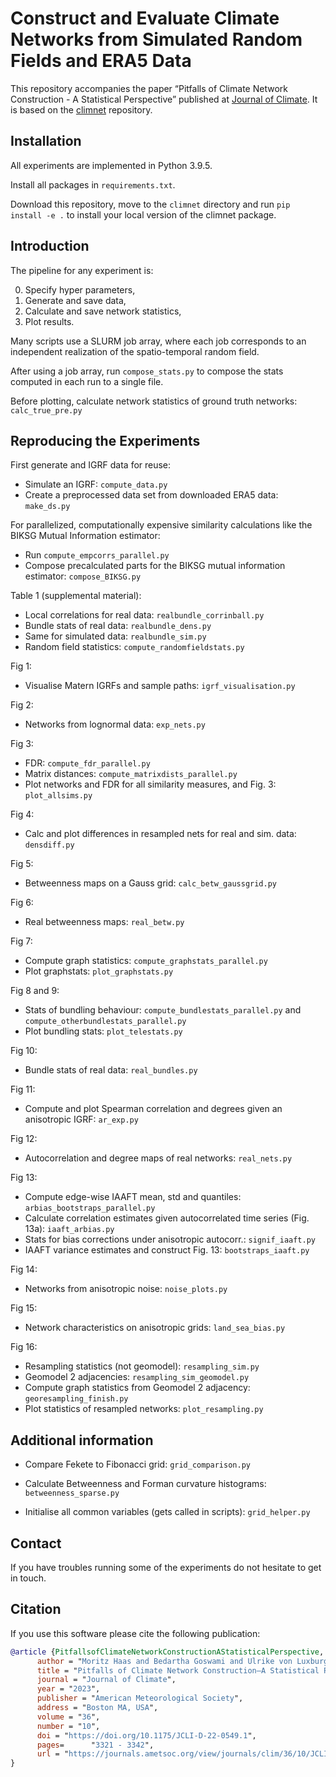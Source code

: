 # Construct and Evaluate Climate Networks from Simulated Random Fields and ERA5 Data

This repository accompanies the paper “Pitfalls of Climate Network Construction - A Statistical Perspective” published at [Journal of Climate](https://journals.ametsoc.org/view/journals/clim/36/10/JCLI-D-22-0549.1.xml?tab_body=pdf). It is based on the [climnet](https://github.com/mlcs/climnet) repository.

## Installation

All experiments are implemented in Python 3.9.5.

Install all packages in `requirements.txt`.

Download this repository, move to the `climnet` directory and run `pip install -e .` to install your local version of the climnet package.


## Introduction

The pipeline for any experiment is:

0)   Specify hyper parameters,
1)   Generate and save data,
2)   Calculate and save network statistics,
3)   Plot results.

Many scripts use a SLURM job array, where each job corresponds to an independent realization of the spatio-temporal random field.

After using a job array, run `compose_stats.py` to compose the stats computed in each run to a single file.

Before plotting, calculate network statistics of ground truth networks: `calc_true_pre.py`


## Reproducing the Experiments

First generate and IGRF data for reuse:
- Simulate an IGRF: `compute_data.py`
- Create a preprocessed data set from downloaded ERA5 data: `make_ds.py`

For parallelized, computationally expensive similarity calculations like the BIKSG Mutual Information estimator:
- Run `compute_empcorrs_parallel.py`
- Compose precalculated parts for the BIKSG mutual information estimator: `compose_BIKSG.py`

Table 1 (supplemental material):
- Local correlations for real data: `realbundle_corrinball.py`
- Bundle stats of real data: `realbundle_dens.py`
- Same for simulated data: `realbundle_sim.py`
- Random field statistics: `compute_randomfieldstats.py`

Fig 1:
- Visualise Matern IGRFs and sample paths: `igrf_visualisation.py`

Fig 2:
- Networks from lognormal data: `exp_nets.py`

Fig 3:
- FDR: `compute_fdr_parallel.py`
- Matrix distances: `compute_matrixdists_parallel.py`
- Plot networks and FDR for all similarity measures, and Fig. 3: `plot_allsims.py`

Fig 4:
- Calc and plot differences in resampled nets for real and sim. data: `densdiff.py`

Fig 5:
- Betweenness maps on a Gauss grid: `calc_betw_gaussgrid.py`

Fig 6:
- Real betweenness maps: `real_betw.py`

Fig 7:
- Compute graph statistics: `compute_graphstats_parallel.py`
- Plot graphstats: `plot_graphstats.py`

Fig 8 and 9:
- Stats of bundling behaviour: `compute_bundlestats_parallel.py` and `compute_otherbundlestats_parallel.py`
- Plot bundling stats: `plot_telestats.py`

Fig 10:
- Bundle stats of real data: `real_bundles.py`

Fig 11: 
- Compute and plot Spearman correlation and degrees given an anisotropic IGRF: `ar_exp.py`

Fig 12:
- Autocorrelation and degree maps of real networks: `real_nets.py`

Fig 13:
- Compute edge-wise IAAFT mean, std and quantiles: `arbias_bootstraps_parallel.py`
- Calculate correlation estimates given autocorrelated time series (Fig. 13a): `iaaft_arbias.py`
- Stats for bias corrections under anisotropic autocorr.: `signif_iaaft.py`
- IAAFT variance estimates and construct Fig. 13: `bootstraps_iaaft.py`

Fig 14:
- Networks from anisotropic noise: `noise_plots.py`



Fig 15:
- Network characteristics on anisotropic grids: `land_sea_bias.py`

Fig 16:
- Resampling statistics (not geomodel): `resampling_sim.py`
- Geomodel 2 adjacencies: `resampling_sim_geomodel.py`
- Compute graph statistics from Geomodel 2 adjacency: `georesampling_finish.py`
- Plot statistics of resampled networks: `plot_resampling.py`


## Additional information
- Compare Fekete to Fibonacci grid: `grid_comparison.py`


- Calculate Betweenness and Forman curvature histograms: `betweenness_sparse.py`


- Initialise all common variables (gets called in scripts): `grid_helper.py`


## Contact

If you have troubles running some of the experiments do not hesitate to get in touch.

## Citation

If you use this software please cite the following publication:

```bib
@article {PitfallsofClimateNetworkConstructionAStatisticalPerspective,
      author = "Moritz Haas and Bedartha Goswami and Ulrike von Luxburg",
      title = "Pitfalls of Climate Network Construction—A Statistical Perspective",
      journal = "Journal of Climate",
      year = "2023",
      publisher = "American Meteorological Society",
      address = "Boston MA, USA",
      volume = "36",
      number = "10",
      doi = "https://doi.org/10.1175/JCLI-D-22-0549.1",
      pages=      "3321 - 3342",
      url = "https://journals.ametsoc.org/view/journals/clim/36/10/JCLI-D-22-0549.1.xml"
}
```
